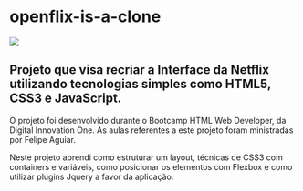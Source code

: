 # openflix-is-a-clone

![](https://hermes.digitalinnovation.one/site/images/cover_dio.jpg)

 ## Projeto que visa recriar a Interface da Netflix utilizando tecnologias simples como HTML5, CSS3 e JavaScript.
 
O projeto foi desenvolvido durante o Bootcamp HTML Web Developer, da Digital Innovation One. As aulas referentes a este projeto foram ministradas por Felipe Aguiar.
 
Neste projeto aprendi como estruturar um layout, técnicas de CSS3 com containers e variáveis, como posicionar os elementos com Flexbox e como utilizar plugins Jquery a favor da aplicação.

